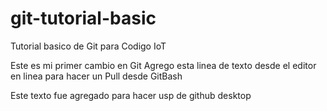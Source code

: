 # git-tutorial-basic
Tutorial basico de Git para Codigo IoT

Este es mi primer cambio en Git
Agrego esta linea de texto desde el editor en linea para hacer un Pull desde GitBash

Este texto fue agregado para hacer usp de github desktop

